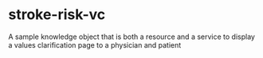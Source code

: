 # stroke-risk-vc
A sample knowledge object that is both a resource and a service to display a values clarification page to a physician and patient
